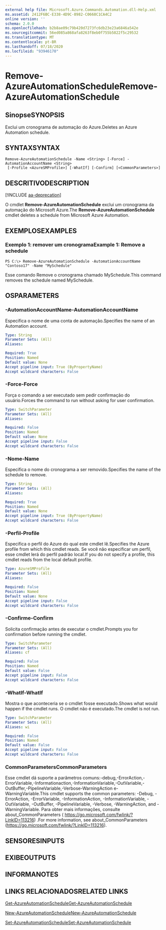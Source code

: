 ```yaml
---
external help file: Microsoft.Azure.Commands.Automation.dll-Help.xml
ms.assetid: 2412F6BC-E338-4D9C-8982-C0668C1CA4C2
online version: ''
schema: 2.0.0
ms.openlocfilehash: b2b8ae09c79b420d7273fc6db23e23a6846a542e
ms.sourcegitcommit: 56ed085a868afa8263f8eb0f755b5822f5c29532
ms.translationtype: MT
ms.contentlocale: pt-BR
ms.lasthandoff: 07/18/2020
ms.locfileid: "93946170"
---
```

# <span data-ttu-id="6b1a6-101">Remove-AzureAutomationSchedule</span><span class="sxs-lookup"><span data-stu-id="6b1a6-101">Remove-AzureAutomationSchedule</span></span>

## <span data-ttu-id="6b1a6-102">Sinopse</span><span class="sxs-lookup"><span data-stu-id="6b1a6-102">SYNOPSIS</span></span>

<span data-ttu-id="6b1a6-103">Exclui um cronograma de automação do Azure.</span><span class="sxs-lookup"><span data-stu-id="6b1a6-103">Deletes an Azure Automation schedule.</span></span>

## <span data-ttu-id="6b1a6-104">SYNTAX</span><span class="sxs-lookup"><span data-stu-id="6b1a6-104">SYNTAX</span></span>

```
Remove-AzureAutomationSchedule -Name <String> [-Force] -AutomationAccountName <String>
 [-Profile <AzureSMProfile>] [-WhatIf] [-Confirm] [<CommonParameters>]
```

## <span data-ttu-id="6b1a6-105">DESCRITIVO</span><span class="sxs-lookup"><span data-stu-id="6b1a6-105">DESCRIPTION</span></span>

[!INCLUDE [aa-deprecation](../include/aa-deprecation.md)]

<span data-ttu-id="6b1a6-106">O cmdlet **Remove-AzureAutomationSchedule** exclui um cronograma da automação do Microsoft Azure.</span><span class="sxs-lookup"><span data-stu-id="6b1a6-106">The **Remove-AzureAutomationSchedule** cmdlet deletes a schedule from Microsoft Azure Automation.</span></span>

## <span data-ttu-id="6b1a6-107">EXEMPLOS</span><span class="sxs-lookup"><span data-stu-id="6b1a6-107">EXAMPLES</span></span>

### <span data-ttu-id="6b1a6-108">Exemplo 1: remover um cronograma</span><span class="sxs-lookup"><span data-stu-id="6b1a6-108">Example 1: Remove a schedule</span></span>
```
PS C:\> Remove-AzureAutomationSchedule -AutomationAccountName "Contoso17" -Name "MySchedule"
```

<span data-ttu-id="6b1a6-109">Esse comando Remove o cronograma chamado MySchedule.</span><span class="sxs-lookup"><span data-stu-id="6b1a6-109">This command removes the schedule named MySchedule.</span></span>

## <span data-ttu-id="6b1a6-110">OS</span><span class="sxs-lookup"><span data-stu-id="6b1a6-110">PARAMETERS</span></span>

### <span data-ttu-id="6b1a6-111">-AutomationAccountName</span><span class="sxs-lookup"><span data-stu-id="6b1a6-111">-AutomationAccountName</span></span>
<span data-ttu-id="6b1a6-112">Especifica o nome de uma conta de automação.</span><span class="sxs-lookup"><span data-stu-id="6b1a6-112">Specifies the name of an Automation account.</span></span>

```yaml
Type: String
Parameter Sets: (All)
Aliases: 

Required: True
Position: Named
Default value: None
Accept pipeline input: True (ByPropertyName)
Accept wildcard characters: False
```

### <span data-ttu-id="6b1a6-113">-Force</span><span class="sxs-lookup"><span data-stu-id="6b1a6-113">-Force</span></span>
<span data-ttu-id="6b1a6-114">Força o comando a ser executado sem pedir confirmação do usuário.</span><span class="sxs-lookup"><span data-stu-id="6b1a6-114">Forces the command to run without asking for user confirmation.</span></span>

```yaml
Type: SwitchParameter
Parameter Sets: (All)
Aliases: 

Required: False
Position: Named
Default value: None
Accept pipeline input: False
Accept wildcard characters: False
```

### <span data-ttu-id="6b1a6-115">-Nome</span><span class="sxs-lookup"><span data-stu-id="6b1a6-115">-Name</span></span>
<span data-ttu-id="6b1a6-116">Especifica o nome do cronograma a ser removido.</span><span class="sxs-lookup"><span data-stu-id="6b1a6-116">Specifies the name of the schedule to remove.</span></span>

```yaml
Type: String
Parameter Sets: (All)
Aliases: 

Required: True
Position: Named
Default value: None
Accept pipeline input: True (ByPropertyName)
Accept wildcard characters: False
```

### <span data-ttu-id="6b1a6-117">-Perfil</span><span class="sxs-lookup"><span data-stu-id="6b1a6-117">-Profile</span></span>
<span data-ttu-id="6b1a6-118">Especifica o perfil do Azure do qual este cmdlet lê.</span><span class="sxs-lookup"><span data-stu-id="6b1a6-118">Specifies the Azure profile from which this cmdlet reads.</span></span>
<span data-ttu-id="6b1a6-119">Se você não especificar um perfil, esse cmdlet lerá do perfil padrão local.</span><span class="sxs-lookup"><span data-stu-id="6b1a6-119">If you do not specify a profile, this cmdlet reads from the local default profile.</span></span>

```yaml
Type: AzureSMProfile
Parameter Sets: (All)
Aliases: 

Required: False
Position: Named
Default value: None
Accept pipeline input: False
Accept wildcard characters: False
```

### <span data-ttu-id="6b1a6-120">-Confirme</span><span class="sxs-lookup"><span data-stu-id="6b1a6-120">-Confirm</span></span>
<span data-ttu-id="6b1a6-121">Solicita confirmação antes de executar o cmdlet.</span><span class="sxs-lookup"><span data-stu-id="6b1a6-121">Prompts you for confirmation before running the cmdlet.</span></span>

```yaml
Type: SwitchParameter
Parameter Sets: (All)
Aliases: cf

Required: False
Position: Named
Default value: False
Accept pipeline input: False
Accept wildcard characters: False
```

### <span data-ttu-id="6b1a6-122">-WhatIf</span><span class="sxs-lookup"><span data-stu-id="6b1a6-122">-WhatIf</span></span>
<span data-ttu-id="6b1a6-123">Mostra o que aconteceria se o cmdlet fosse executado.</span><span class="sxs-lookup"><span data-stu-id="6b1a6-123">Shows what would happen if the cmdlet runs.</span></span>
<span data-ttu-id="6b1a6-124">O cmdlet não é executado.</span><span class="sxs-lookup"><span data-stu-id="6b1a6-124">The cmdlet is not run.</span></span>

```yaml
Type: SwitchParameter
Parameter Sets: (All)
Aliases: wi

Required: False
Position: Named
Default value: False
Accept pipeline input: False
Accept wildcard characters: False
```

### <span data-ttu-id="6b1a6-125">CommonParameters</span><span class="sxs-lookup"><span data-stu-id="6b1a6-125">CommonParameters</span></span>
<span data-ttu-id="6b1a6-126">Esse cmdlet dá suporte a parâmetros comuns:-debug,-ErrorAction,-ErrorVariable,-Informationaction,-InformationVariable,-OutVariable,-OutBuffer,-PipelineVariable,-Verbose-WarningAction e-WarningVariable.</span><span class="sxs-lookup"><span data-stu-id="6b1a6-126">This cmdlet supports the common parameters: -Debug, -ErrorAction, -ErrorVariable, -InformationAction, -InformationVariable, -OutVariable, -OutBuffer, -PipelineVariable, -Verbose, -WarningAction, and -WarningVariable.</span></span> <span data-ttu-id="6b1a6-127">Para obter mais informações, consulte about_CommonParameters ( https://go.microsoft.com/fwlink/?LinkID=113216) .</span><span class="sxs-lookup"><span data-stu-id="6b1a6-127">For more information, see about_CommonParameters (https://go.microsoft.com/fwlink/?LinkID=113216).</span></span>

## <span data-ttu-id="6b1a6-128">SENSORES</span><span class="sxs-lookup"><span data-stu-id="6b1a6-128">INPUTS</span></span>

## <span data-ttu-id="6b1a6-129">EXIBE</span><span class="sxs-lookup"><span data-stu-id="6b1a6-129">OUTPUTS</span></span>

## <span data-ttu-id="6b1a6-130">INFORMA</span><span class="sxs-lookup"><span data-stu-id="6b1a6-130">NOTES</span></span>

## <span data-ttu-id="6b1a6-131">LINKS RELACIONADOS</span><span class="sxs-lookup"><span data-stu-id="6b1a6-131">RELATED LINKS</span></span>

[<span data-ttu-id="6b1a6-132">Get-AzureAutomationSchedule</span><span class="sxs-lookup"><span data-stu-id="6b1a6-132">Get-AzureAutomationSchedule</span></span>](./Get-AzureAutomationSchedule.md)

[<span data-ttu-id="6b1a6-133">New-AzureAutomationSchedule</span><span class="sxs-lookup"><span data-stu-id="6b1a6-133">New-AzureAutomationSchedule</span></span>](./New-AzureAutomationSchedule.md)

[<span data-ttu-id="6b1a6-134">Set-AzureAutomationSchedule</span><span class="sxs-lookup"><span data-stu-id="6b1a6-134">Set-AzureAutomationSchedule</span></span>](./Set-AzureAutomationSchedule.md)


